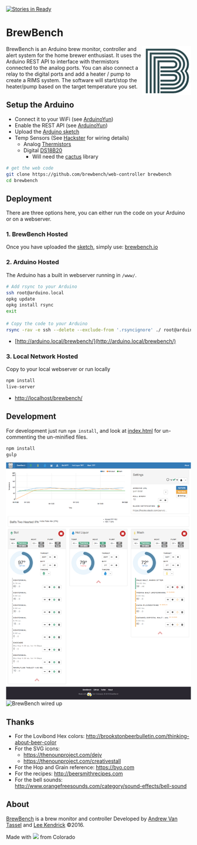 [![Stories in Ready](https://badge.waffle.io/BrewBench/web-controller.png?label=ready&title=Ready)](https://waffle.io/BrewBench/web-controller)
# BrewBench

<img src="img/brewbench-logo.png?raw=true" alt="BrewBench logo" title="BrewBench" align="right" />

BrewBench is an Arduino brew monitor, controller and alert system for the home brewer enthusiast.  It uses the Arduino REST API to interface with thermistors connected to the analog ports.  You can also connect a relay to the digital ports and add a heater / pump to create a RIMS system.  The software will start/stop the heater/pump based on the target temperature you set.

## Setup the Arduino

* Connect it to your WiFi (see [ArduinoYun](https://www.arduino.cc/en/Guide/ArduinoYun#toc14))
* Enable the REST API (see [ArduinoYun](https://www.arduino.cc/en/Guide/ArduinoYun#toc5))
* Upload the [Arduino sketch](arduino/BrewBench/BrewBench.ino)
* Temp Sensors (See [Hackster](https://www.hackster.io/brewbench/brewbench-d64d90) for wiring details)
  * Analog [Thermistors](https://learn.adafruit.com/thermistor/using-a-thermistor)
  * Digital [DS18B20](https://www.adafruit.com/product/381)
    * Will need the [cactus](http://static.cactus.io/downloads/library/ds18b20/cactus_io_DS18B20.zip) library

```sh
# get the web code
git clone https://github.com/brewbench/web-controller brewbench
cd brewbench
```

## Deployment

There are three options here, you can either run the code on your Arduino or on a webserver.

### 1. BrewBench Hosted

Once you have uploaded the [sketch](arduino/BrewBench/BrewBench.ino), simply use: [brewbench.io](http://brewbench.io)

### 2. Arduino Hosted

The Arduino has a built in webserver running in `/www/`.

```sh
# Add rsync to your Arduino
ssh root@arduino.local
opkg update
opkg install rsync
exit

# Copy the code to your Arduino
rsync -rav -e ssh --delete --exclude-from '.rsyncignore' ./ root@arduino.local:/www/brewbench
```

* [http://arduino.local/brewbench/](http://arduino.local/brewbench/)

### 3.  Local Network Hosted
Copy to your local webserver or run locally
```sh
npm install
live-server
```

* [http://localhost/brewbench/](http://localhost/brewbench/)

## Development

For development just run `npm install`, and look at [index.html](index.html) for un-commenting the un-minified files.

```sh
npm install
gulp
```

<img src="img/screenshot-desktop.png?raw=true" alt="BrewBench screenshot" align="center" />

<img src="img/brewbench-wiredup.jpg?raw=true" alt="BrewBench wired up" align="center" />

## Thanks

* For the Lovibond Hex colors: http://brookstonbeerbulletin.com/thinking-about-beer-color
* For the SVG icons:
  * https://thenounproject.com/dejv
  * https://thenounproject.com/creativestall
* For the Hop and Grain reference: https://byo.com
* For the recipes: http://beersmithrecipes.com
* For the bell sounds: http://www.orangefreesounds.com/category/sound-effects/bell-sound

## About

[BrewBench](//brewbench.co) is a brew monitor and controller Developed by [Andrew Van Tassel](//www.andrewvantassel.com) and [Lee Kendrick](http://www.leekendrick.info) &copy;2016.

Made with <img src="img/beer.png" width="45"> from Colorado
